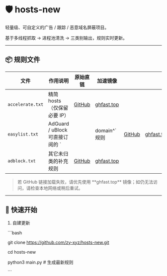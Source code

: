 # 🛡️ hosts-new



轻量级、可自定义的广告 / 跟踪 / 恶意域名屏蔽项目。  

基于多线程抓取 → 进程池清洗 → 三类别输出，规则实时更新。



---



## 📦 规则文件


| 文件               | 作用说明                       | 原始直链                                                                                        | 加速镜像                                                                                                    |                                                                                           |                                                                                                       |
| ---------------- | -------------------------- | ------------------------------------------------------------------------------------------- | ------------------------------------------------------------------------------------------------------- | ----------------------------------------------------------------------------------------- | ----------------------------------------------------------------------------------------------------- |
| `accelerate.txt` | 精简 hosts（仅保留必要 IP）         | [GitHub](https://raw.githubusercontent.com/zy-xyz/hosts-new/refs/heads/main/accelerate.txt) | [ghfast.top](https://ghfast.top/https://raw.githubusercontent.com/zy-xyz/hosts-new/main/accelerate.txt) |                                                                                           |                                                                                                       |
| `easylist.txt`   | AdGuard / uBlock 可直接订阅的 \` |                                                                                             | domain^\` 规则                                                                                            | [GitHub](https://raw.githubusercontent.com/zy-xyz/hosts-new/refs/heads/main/easylist.txt) | [ghfast.top](https://ghfast.top/https://raw.githubusercontent.com/zy-xyz/hosts-new/main/easylist.txt) |
| `adblock.txt`    | 其它未归类的补充规则                 | [GitHub](https://raw.githubusercontent.com/zy-xyz/hosts-new/refs/heads/main/adblock.txt)    | [ghfast.top](https://ghfast.top/https://raw.githubusercontent.com/zy-xyz/hosts-new/main/adblock.txt)    |                                                                                           |                                                                                                       |




> 若 GitHub 链接加载失败，请优先使用 \*\*ghfast.top\*\* 镜像；如仍无法访问，请检查本地网络或稍后重试。



---



## 🚀 快速开始





1. 自建更新

&nbsp;  ```bash

&nbsp;  git clone https://github.com/zy-xyz/hosts-new.git

&nbsp;  cd hosts-new

&nbsp;  python3 main.py          # 生成最新规则

&nbsp;  ```





